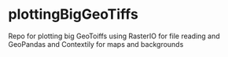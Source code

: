 # plottingBigGeoTiffs
Repo for plotting big GeoToiffs using RasterIO for file reading and GeoPandas and Contextily for maps and backgrounds
